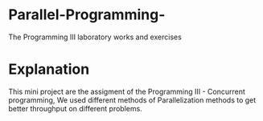 # Parallel-Programming-
The Programming III laboratory works and exercises
# Explanation
This mini project are the assigment of the Programming III - Concurrent programming,
We used different methods of Parallelization methods to get better throughput on  different problems.
